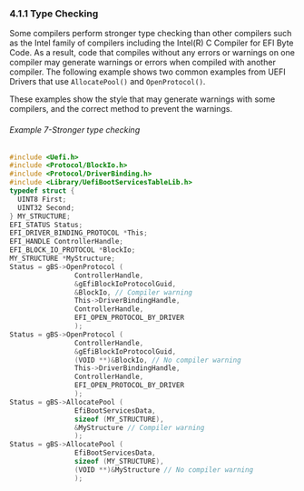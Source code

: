 <!--- @file
  4.1.1 Type Checking

  Copyright (c) 2012-2018, Intel Corporation. All rights reserved.<BR>

  Redistribution and use in source (original document form) and 'compiled'
  forms (converted to PDF, epub, HTML and other formats) with or without
  modification, are permitted provided that the following conditions are met:

  1) Redistributions of source code (original document form) must retain the
     above copyright notice, this list of conditions and the following
     disclaimer as the first lines of this file unmodified.

  2) Redistributions in compiled form (transformed to other DTDs, converted to
     PDF, epub, HTML and other formats) must reproduce the above copyright
     notice, this list of conditions and the following disclaimer in the
     documentation and/or other materials provided with the distribution.

  THIS DOCUMENTATION IS PROVIDED BY TIANOCORE PROJECT "AS IS" AND ANY EXPRESS OR
  IMPLIED WARRANTIES, INCLUDING, BUT NOT LIMITED TO, THE IMPLIED WARRANTIES OF
  MERCHANTABILITY AND FITNESS FOR A PARTICULAR PURPOSE ARE DISCLAIMED. IN NO
  EVENT SHALL TIANOCORE PROJECT  BE LIABLE FOR ANY DIRECT, INDIRECT, INCIDENTAL,
  SPECIAL, EXEMPLARY, OR CONSEQUENTIAL DAMAGES (INCLUDING, BUT NOT LIMITED TO,
  PROCUREMENT OF SUBSTITUTE GOODS OR SERVICES; LOSS OF USE, DATA, OR PROFITS;
  OR BUSINESS INTERRUPTION) HOWEVER CAUSED AND ON ANY THEORY OF LIABILITY,
  WHETHER IN CONTRACT, STRICT LIABILITY, OR TORT (INCLUDING NEGLIGENCE OR
  OTHERWISE) ARISING IN ANY WAY OUT OF THE USE OF THIS DOCUMENTATION, EVEN IF
  ADVISED OF THE POSSIBILITY OF SUCH DAMAGE.

-->

### 4.1.1 Type Checking

Some compilers perform stronger type checking than other compilers such as the
Intel family of compilers including the Intel(R) C Compiler for EFI Byte Code.
As a result, code that compiles without any errors or warnings on one compiler
may generate warnings or errors when compiled with another compiler. The
following example shows two common examples from UEFI Drivers that use
`AllocatePool()` and `OpenProtocol()`.

These examples show the style that may generate warnings with some compilers,
and the correct method to prevent the warnings.

###### Example 7-Stronger type checking

```c
#include <Uefi.h>
#include <Protocol/BlockIo.h>
#include <Protocol/DriverBinding.h>
#include <Library/UefiBootServicesTableLib.h>
typedef struct {
  UINT8 First;
  UINT32 Second;
} MY_STRUCTURE;
EFI_STATUS Status;
EFI_DRIVER_BINDING_PROTOCOL *This;
EFI_HANDLE ControllerHandle;
EFI_BLOCK_IO_PROTOCOL *BlockIo;
MY_STRUCTURE *MyStructure;
Status = gBS->OpenProtocol (
                ControllerHandle,
                &gEfiBlockIoProtocolGuid,
                &BlockIo, // Compiler warning
                This->DriverBindingHandle,
                ControllerHandle,
                EFI_OPEN_PROTOCOL_BY_DRIVER
                );
Status = gBS->OpenProtocol (
                ControllerHandle,
                &gEfiBlockIoProtocolGuid,
                (VOID **)&BlockIo, // No compiler warning
                This->DriverBindingHandle,
                ControllerHandle,
                EFI_OPEN_PROTOCOL_BY_DRIVER
                );
Status = gBS->AllocatePool (
                EfiBootServicesData,
                sizeof (MY_STRUCTURE),
                &MyStructure // Compiler warning
                );
Status = gBS->AllocatePool (
                EfiBootServicesData,
                sizeof (MY_STRUCTURE),
                (VOID **)&MyStructure // No compiler warning
                );
```
